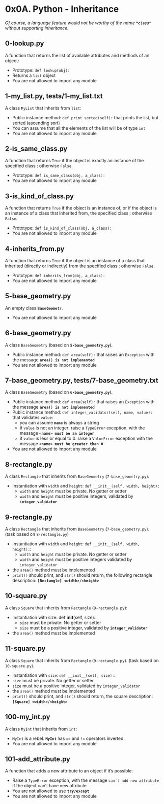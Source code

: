 # 0x0A. Python - Inheritance
*Of course, a language feature would not be worthy of the name **`“class”`** without supporting inheritance.*
## 0-lookup.py
A function that returns the list of available attributes and methods of an object:
* Prototype: `def lookup(obj):`
* Returns a `list` object
* You are not allowed to import any module

## 1-my_list.py, tests/1-my_list.txt
A class `MyList` that inherits from `list`:
* Public instance method: `def print_sorted(self):` that prints the list, but sorted (ascending sort)
* You can assume that all the elements of the list will be of type `int`
* You are not allowed to import any module

## 2-is_same_class.py
A function that returns `True` if the object is exactly an instance of the specified class ; otherwise `False`.
* Prototype: `def is_same_class(obj, a_class):`
* You are not allowed to import any module

## 3-is_kind_of_class.py
A function that returns `True` if the object is an instance of, or if the object is an instance of a class that inherited from, the specified class ; otherwise `False`.
* Prototype: `def is_kind_of_class(obj, a_class):`
* You are not allowed to import any module

## 4-inherits_from.py
A function that returns `True` if the object is an instance of a class that inherited (directly or indirectly) from the specified class ; otherwise `False`.
* Prototype: `def inherits_from(obj, a_class):`
* You are not allowed to import any module

## 5-base_geometry.py
An empty class **`BaseGeometr`**.
* You are not allowed to import any module

## 6-base_geometry.py
A class `BaseGeometry` (based on **`5-base_geometry.py`**).
* Public instance method: `def area(self):` that raises an `Exception` with the message **`area() is not implemented`**
* You are not allowed to import any module

## 7-base_geometry.py, tests/7-base_geometry.txt
A class `BaseGeometry` (based on **`6-base_geometry.py`**).
* Public instance method: `def area(self):` that raises an `Exception` with the message **`area() is not implemented`**
* Public instance method: `def integer_validator(self, name, value):` that validates `value:`
  * you can assume **`name`** is always a string
  * if `value` is not an integer: raise a `TypeError` exception, with the message **`<name> must be an integer`**
  * if `value` is less or equal to 0: raise a `ValueError` exception with the message **`<name> must be greater than 0`**
* You are not allowed to import any module

## 8-rectangle.py
A class `Rectangle` that inherits from `BaseGeometry` (`7-base_geometry.py`).
* Instantiation with `width` and `height`: `def __init__(self, width, height):`
  * `width` and `height` must be private. No getter or setter
  * `width` and `height` must be positive integers, validated by **`integer_validator`**
 
## 9-rectangle.py
A class `Rectangle` that inherits from `BaseGeometry` (`7-base_geometry.py`). (task based on `8-rectangle.py`)
* Instantiation with `width` and `height`: `def __init__(self, width, height):`:
  * `width` and `height` must be private. No getter or setter
  * `width` and `height` must be positive integers validated by `integer_validator`
* the `area()` method must be implemented
* `print()` should print, and `str()` should return, the following rectangle description: **`[Rectangle] <width>/<height>`**

## 10-square.py
A class `Square` that inherits from `Rectangle` (`9-rectangle.py`):
* Instantiation with size: def __init__(self, size)::
  * `size` must be private. No getter or setter
  * `size` must be a positive integer, validated by **`integer_validator`**
* the `area()` method must be implemented

## 11-square.py
A class `Square` that inherits from `Rectangle` (`9-rectangle.py`). (task based on `10-square.py`).
* Instantiation with `size`: `def __init__(self, size):`:
 * `size` must be private. No getter or setter
 * `size` must be a positive integer, validated by `integer_validator`
* the `area()` method must be implemented
* `print()` should print, and `str()` should return, the square description: **`[Square] <width>/<height>`**

## 100-my_int.py 
A class `MyInt` that inherits from `int`:
* `MyInt` is a rebel. **`MyInt`** has `==` and `!=` operators inverted
* You are not allowed to import any module

## 101-add_attribute.py
A  function that adds a new attribute to an object if it’s possible:
* Raise a `TypeError` exception, with the message `can't add new attribute` if the object can’t have new attribute
* You are not allowed to use **`try/except`**
* You are not allowed to import any module

